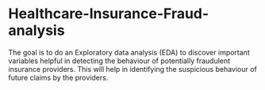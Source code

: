 # Healthcare-Insurance-Fraud-analysis
The goal is to do an Exploratory data analysis (EDA) to discover important variables helpful in detecting the behaviour of potentially fraudulent insurance providers. This will help in identifying the suspicious behaviour of future claims by the providers. 
